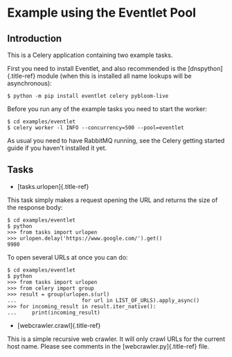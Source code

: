 # Example using the Eventlet Pool

## Introduction

This is a Celery application containing two example tasks.

First you need to install Eventlet, and also recommended is the
[dnspython]{.title-ref} module (when this is installed all name lookups
will be asynchronous):

    $ python -m pip install eventlet celery pybloom-live

Before you run any of the example tasks you need to start the worker:

    $ cd examples/eventlet
    $ celery worker -l INFO --concurrency=500 --pool=eventlet

As usual you need to have RabbitMQ running, see the Celery getting
started guide if you haven\'t installed it yet.

## Tasks

- [tasks.urlopen]{.title-ref}

This task simply makes a request opening the URL and returns the size of
the response body:

    $ cd examples/eventlet
    $ python
    >>> from tasks import urlopen
    >>> urlopen.delay('https://www.google.com/').get()
    9980

To open several URLs at once you can do:

    $ cd examples/eventlet
    $ python
    >>> from tasks import urlopen
    >>> from celery import group
    >>> result = group(urlopen.s(url)
    ...                     for url in LIST_OF_URLS).apply_async()
    >>> for incoming_result in result.iter_native():
    ...     print(incoming_result)

- [webcrawler.crawl]{.title-ref}

This is a simple recursive web crawler. It will only crawl URLs for the
current host name. Please see comments in the
[webcrawler.py]{.title-ref} file.

